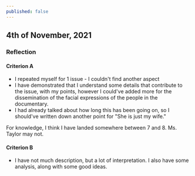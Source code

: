 ```yaml
---
published: false
---
```

## 4th of November, 2021

### Reflection

#### Criterion A

- I repeated myself for 1 issue - I couldn't find another aspect
- I have demonstrated that I understand some details that contribute to the issue, with my points, however I could've added more for the dissemination of the facial expressions of the people in the documentary.
- I had already talked about how long this has been going on, so I should've written down another point for "She is just my wife."

For knowledge, I think I have landed somewhere between 7 and 8. Ms. Taylor may not.

#### Criterion B

- I have not much description, but a lot of interpretation. I also have some analysis, along with some good ideas.
